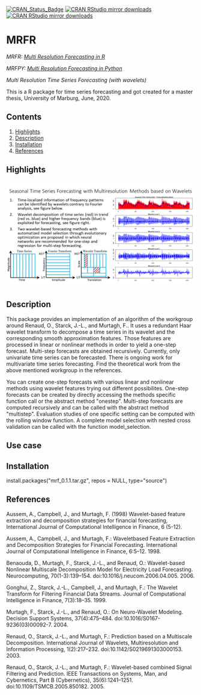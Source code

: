 [![CRAN_Status_Badge](http://www.r-pkg.org/badges/version/mrf)](https://cran.r-project.org/package=mrf)
[![CRAN RStudio mirror downloads](https://cranlogs.r-pkg.org/badges/grand-total/mrf?color=blue)](https://r-pkg.org/pkg/mrf)
[![CRAN RStudio mirror downloads](https://cranlogs.r-pkg.org/badges/last-month/mrf?color=green)](https://r-pkg.org/pkg/mrf)

# MRFR

*MRFR: [Multi Resolution Forecasting in R](https://github.com/Quirinms/MRFR)*

*MRFPY: [Multi Resolution Forecasting in Python](https://github.com/Quirinms/MRFPY)*

*Multi Resolution Time Series Forecasting (with wavelets)*

This is a R package for time series forecasting and got created for a master thesis, University of Marburg, June, 2020.

## Contents

1. [Highlights](#highlights)
2. [Description](#description)
3. [Installation](#installation)
4. [References](#references)


## Highlights

![Highlights](https://github.com/Quirinms/MRFPY/blob/master/doc/images/Highlights.png)

## Description

This package provides an implementation of an algorithm of the workgroup around Renaud, O., Starck, J.-L., and Murtagh, F..
It uses a redundant Haar wavelet transform to decompose a time series in its wavelet and the corresponding smooth approximation features.
Those features are processed in linear or nonlinear methods in order to yield a one-step forecast.
Multi-step forecasts are obtained recursively.
Currently, only univariate time series can be forecasted.
There is ongoing work for multivariate time series forecasting.
Find the theoretical work from the above mentioned workgroup in the references.

You can create one-step forecasts with various linear and nonlinear methods using wavelet features trying out different possibilites.
One-step forecasts can be created by directly accessing the methods specific function call or the abstract method "onestep".
Multi-step forecasts are computed recursively and can be called with the abstract method "multistep".
Evaluation studies of one specific setting can be computed with the rolling window function.
A complete model selection with nested cross validation can be called with the function model_selection.



## Use case

## Installation

install.packages("mrf_0.1.1.tar.gz", repos = NULL, type="source")

## References

Aussem,  A.,  Campbell,  J.,  and  Murtagh,  F.  (1998)  Wavelet-based  feature extraction    and    decomposition    strategies    for    financial    forecasting, International Journal of Computational Intelligence in Finance, 6 (5-12).

Aussem, A., Campbell, J., and Murtagh, F.: Waveletbased Feature Extraction and Decomposition Strategies for Financial Forecasting.
International Journal of Computational Intelligence in Finance, 6:5–12. 1998.

Benaouda, D., Murtagh, F., Starck, J.-L., and Renaud, O.: Wavelet-based Nonlinear Multiscale Decomposition Model for Electricity Load
Forecasting. Neurocomputing, 70(1-3):139–154. doi:10.1016/j.neucom.2006.04.005. 2006.

Gonghui, Z., Starck, J.-L., Campbell, J., and Murtagh, F.: The Wavelet Transform for Filtering Financial Data Streams. Journal of Computational Intelligence in Finance, 7(3):18–35. 1999.

Murtagh, F., Starck, J.-L., and Renaud, O.: On Neuro-Wavelet Modeling. Decision Support Systems, 37(4):475–484. doi:10.1016/S0167-9236(03)00092-7. 2004.

Renaud, O., Starck, J.-L., and Murtagh, F.: Prediction based on a Multiscale Decomposition. International Journal of Wavelets, Multiresolution and Information Processing, 1(2):217–232. doi:10.1142/S0219691303000153. 2003.

Renaud, O., Starck, J.-L., and Murtagh, F.: Wavelet-based combined Signal Filtering and Prediction. IEEE Transactions on Systems, Man, and Cybernetics, Part B (Cybernetics), 35(6):1241–1251. doi:10.1109/TSMCB.2005.850182. 2005.

